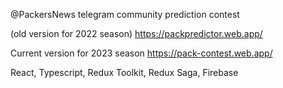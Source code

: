 @PackersNews telegram community prediction contest

(old version for 2022 season) https://packpredictor.web.app/

Current version for 2023 season https://pack-contest.web.app/ 

React, Typescript, Redux Toolkit, Redux Saga, Firebase